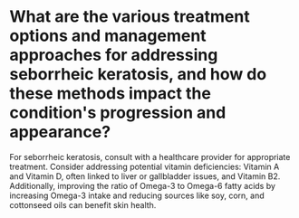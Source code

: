 # What are the various treatment options and management approaches for addressing seborrheic keratosis, and how do these methods impact the condition's progression and appearance?

For seborrheic keratosis, consult with a healthcare provider for appropriate treatment. Consider addressing potential vitamin deficiencies: Vitamin A and Vitamin D, often linked to liver or gallbladder issues, and Vitamin B2. Additionally, improving the ratio of Omega-3 to Omega-6 fatty acids by increasing Omega-3 intake and reducing sources like soy, corn, and cottonseed oils can benefit skin health.